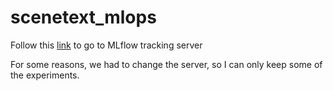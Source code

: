 # scenetext_mlops

Follow this [link](https://dagshub.com/nhatminh297/scenetext_mlops.mlflow/#/experiments/1?searchFilter=&orderByKey=attributes.start_time&orderByAsc=false&startTime=ALL&lifecycleFilter=Active&modelVersionFilter=All+Runs&datasetsFilter=W10%3D) to go to MLflow tracking server

For some reasons, we had to change the server, so I can only keep some of the experiments.
